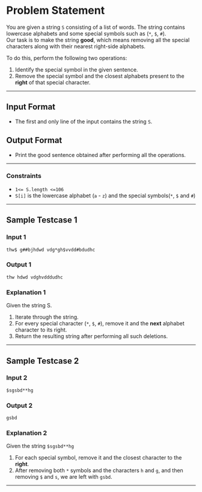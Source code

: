 # Problem Statement

You are given a string `S` consisting of a list of words. The string contains lowercase alphabets and some special symbols such as (`*`, `$`, `#`).  
Our task is to make the string **good**, which means removing all the special characters along with their nearest right-side alphabets.

To do this, perform the following two operations:

1. Identify the special symbol in the given sentence.
2. Remove the special symbol and the closest alphabets present to the **right** of that special character.

---

## Input Format

- The first and only line of the input contains the string `S`.

## Output Format

- Print the good sentence obtained after performing all the operations.

---

### Constraints

- `1<= S.length <=106`
- `S[i]` is the lowercase alphabet (`a` - `z`) and the special symbols(`*`, `$` and `#`)

---

## Sample Testcase 1

### Input 1

`thw$ g##bjhdwd vdg*gh$vvdd#bdudhc`

### Output 1

`thw hdwd vdghvdddudhc`

### Explanation 1

Given the string S.

1. Iterate through the string.
2. For every special character (`*`, `$`, `#`), remove it and the **next** alphabet character to its right.
3. Return the resulting string after performing all such deletions.

---

## Sample Testcase 2

### Input 2

`$sgsbd**hg`

### Output 2

`gsbd`

### Explanation 2

Given the string `$sgsbd**hg`

1. For each special symbol, remove it and the closest character to the **right**.
2. After removing both `*` symbols and the characters `h` and `g`, and then removing `$` and `s`, we are left with `gsbd`.

---